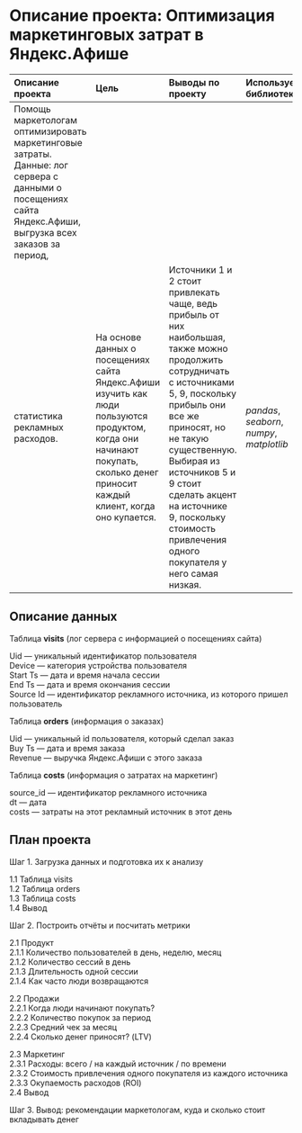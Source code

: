 # Описание проекта: Оптимизация маркетинговых затрат в Яндекс.Афише


| Описание проекта | Цель | Выводы по проекту | Используемые библиотеки |  Статус |
| :---------------------- | :---------------------- | :---------------------- |  :---------------------- |:---------------------- |
| Помощь маркетологам оптимизировать маркетинговые затраты. Данные: лог сервера с данными о посещениях сайта Яндекс.Афиши, выгрузка всех заказов за период,
статистика рекламных расходов. | На основе данных о посещениях сайта Яндекс.Афиши изучить как люди пользуются продуктом, когда они начинают покупать, сколько денег приносит каждый клиент, когда оно купается. | Источники 1 и 2 стоит привлекать чаще, ведь прибыль от них наибольшая, также можно продолжить сотрудничать с источниками 5, 9, поскольку прибыль они все же приносят, но не такую существенную. Выбирая из источников 5 и 9 стоит сделать акцент на источнике 9, поскольку стоимость привлечения одного покупателя у него самая низкая. | *pandas*, *seaborn*,  *numpy*, *matplotlib* |Проект закончен|
  

## Описание данных
  
Таблица **visits** (лог сервера с информацией о посещениях сайта)  
  
Uid — уникальный идентификатор пользователя  
Device — категория устройства пользователя  
Start Ts — дата и время начала сессии  
End Ts — дата и время окончания сессии  
Source Id — идентификатор рекламного источника, из которого пришел пользователь  

Таблица **orders** (информация о заказах)  
   
Uid — уникальный id пользователя, который сделал заказ  
Buy Ts — дата и время заказа  
Revenue — выручка Яндекс.Афиши с этого заказа  
  
Таблица **costs** (информация о затратах на маркетинг)  
  
source_id — идентификатор рекламного источника  
dt — дата  
costs — затраты на этот рекламный источник в этот день  
  
## План проекта
  

Шаг 1. Загрузка данных и подготовка их к анализу  

1.1 Таблица visits  
1.2 Таблица orders  
1.3 Таблица costs  
1.4 Вывод  

Шаг 2. Построить отчёты и посчитать метрики  

2.1 Продукт  
2.1.1 Количество пользователей в день, неделю, месяц  
2.1.2 Количество сессий в день  
2.1.3 Длительность одной сессии  
2.1.4 Как часто люди возвращаются  

2.2 Продажи  
2.2.1 Когда люди начинают покупать?  
2.2.2 Количество покупок за период  
2.2.3 Средний чек за месяц  
2.2.4 Сколько денег приносят? (LTV)  

2.3 Маркетинг  
2.3.1 Расходы: всего / на каждый источник / по времени  
2.3.2 Стоимость привлечения одного покупателя из каждого источника  
2.3.3 Окупаемость расходов (ROI)  
2.4 Вывод  

Шаг 3. Вывод: рекомендации маркетологам, куда и сколько стоит вкладывать денег  
